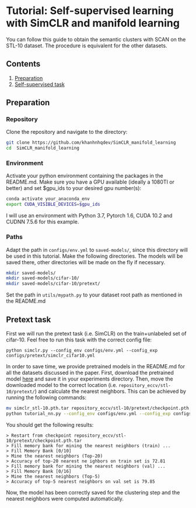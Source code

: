 # Tutorial: Self-supervised learning with SimCLR and manifold learning

You can follow this guide to obtain the semantic clusters with SCAN on the STL-10 dataset. The procedure is equivalent for the other datasets. 

## Contents
1. [Preparation](#preparation)
0. [Self-supervised task](#pretext-task)


## Preparation
### Repository
Clone the repository and navigate to the directory:
```bash
git clone https://github.com/khanhnhqdev/SimCLR_manifold_learning
cd  SimCLR_manifold_learning
```

### Environment
Activate your python environment containing the packages in the README.md.
Make sure you have a GPU available (ideally a 1080TI or better) and set $gpu_ids to your desired gpu number(s):
```bash
conda activate your_anaconda_env
export CUDA_VISIBLE_DEVICES=$gpu_ids
```
I will use an environment with Python 3.7, Pytorch 1.6, CUDA 10.2 and CUDNN 7.5.6 for this example.

### Paths
Adapt the path in `configs/env.yml` to `saved-models/`, since this directory will be used in this tutorial. 
Make the following directories. The models will be saved there, other directories will be made on the fly if necessary.
```bash
mkdir saved-models/
mkdir saved-models/cifar-10/
mkdir saved-models/cifar-10/pretext/
```
Set the path in `utils/mypath.py` to your dataset root path as mentioned in the README.md

## Pretext task
First we will run the pretext task (i.e. SimCLR) on the train+unlabeled set of cifar-10. 
Feel free to run this task with the correct config file:
```
python simclr.py --config_env configs/env.yml --config_exp configs/pretext/simclr_cifar10.yml 
```

In order to save time, we provide pretrained models in the README.md for all the datasets discussed in the paper. 
First, download the pretrained model [here](https://drive.google.com/file/d/1261NDFfXuKR2Dh4RWHYYhcicdcPag9NZ/view?usp=sharing) and save it in your experiments directory. Then, move the downloaded model to the correct location (i.e. `repository_eccv/stl-10/pretext/`) and calculate the nearest neighbors. This can be achieved by running the following commands:
```bash
mv simclr_stl-10.pth.tar repository_eccv/stl-10/pretext/checkpoint.pth.tar  # Move model to correct location
python tutorial_nn.py --config_env configs/env.yml --config_exp configs/pretext/simclr_stl10.yml    # Compute neighbors
```

You should get the following results:
```
> Restart from checkpoint repository_eccv/stl-10/pretext/checkpoint.pth.tar
> Fill memory bank for mining the nearest neighbors (train) ...
> Fill Memory Bank [0/10]
> Mine the nearest neighbors (Top-20)
> Accuracy of top-20 nearest ne ighbors on train set is 72.81
> Fill memory bank for mining the nearest neighbors (val) ...
> Fill Memory Bank [0/16]
> Mine the nearest neighbors (Top-5)
> Accuracy of top-5 nearest neighbors on val set is 79.85
```
Now, the model has been correctly saved for the clustering step and the nearest neighbors were computed automatically. 
